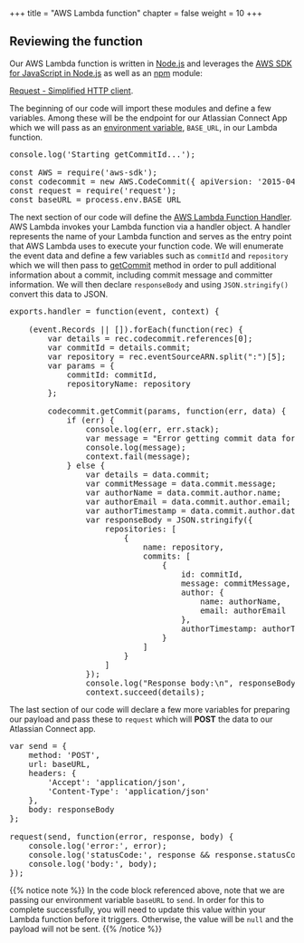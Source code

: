 +++
title = "AWS Lambda function"
chapter = false
weight = 10
+++

## Reviewing the function

Our AWS Lambda function is written in [Node.js](https://nodejs.org/dist/latest-v11.x/docs/api/) and leverages the [AWS SDK for JavaScript in Node.js](https://docs.aws.amazon.com/AWSJavaScriptSDK/latest/index.html) as well as an [npm](https://www.npmjs.com/package/request) module: 

[Request - Simplified HTTP client](https://www.npmjs.com/package/request).

The beginning of our code will import these modules and define a few variables. Among these will be the endpoint for our Atlassian Connect App which we will pass as an [environment variable](https://docs.aws.amazon.com/lambda/latest/dg/env_variables.html), `BASE_URL`, in our Lambda function. 

<pre>
console.log('Starting getCommitId...');

const AWS = require('aws-sdk');
const codecommit = new AWS.CodeCommit({ apiVersion: '2015-04-13' });
const request = require('request');
const baseURL = process.env.BASE_URL
</pre>

The next section of our code will define the [AWS Lambda Function Handler](https://docs.aws.amazon.com/lambda/latest/dg/nodejs-prog-model-handler.html). AWS Lambda invokes your Lambda function via a handler object. A handler represents the name of your Lambda function and serves as the entry point that AWS Lambda uses to execute your function code. We will enumerate the event data and define a few variables such as `commitId` and `repository` which we will then pass to [getCommit](https://docs.aws.amazon.com/AWSJavaScriptSDK/latest/AWS/CodeCommit.html#getCommit-property) method in order to pull additional information about a commit, including commit message and committer information. We will then declare `responseBody` and using `JSON.stringify()` convert this data to JSON.

<pre>
exports.handler = function(event, context) {

    (event.Records || []).forEach(function(rec) {
        var details = rec.codecommit.references[0];
        var commitId = details.commit;
        var repository = rec.eventSourceARN.split(":")[5];
        var params = {
            commitId: commitId,
            repositoryName: repository
        };

        codecommit.getCommit(params, function(err, data) {
            if (err) {
                console.log(err, err.stack);
                var message = "Error getting commit data for commitId: " + commitId;
                console.log(message);
                context.fail(message);
            } else {
                var details = data.commit;
                var commitMessage = data.commit.message;
                var authorName = data.commit.author.name;
                var authorEmail = data.commit.author.email;
                var authorTimestamp = data.commit.author.date;
                var responseBody = JSON.stringify({
                    repositories: [
                        {
                            name: repository,
                            commits: [
                                {
                                    id: commitId,
                                    message: commitMessage,
                                    author: {
                                        name: authorName,
                                        email: authorEmail
                                    },
                                    authorTimestamp: authorTimestamp
                                }
                            ]
                        }
                    ]
                });
                console.log("Response body:\n", responseBody);
                context.succeed(details);
</pre>

The last section of our code will declare a few more variables for preparing our payload and pass these to `request` which will **POST** the data to our Atlassian Connect app.

<pre>
var send = {
    method: 'POST',
    url: baseURL,
    headers: {
        'Accept': 'application/json',
        'Content-Type': 'application/json'
    },
    body: responseBody
};

request(send, function(error, response, body) {
    console.log('error:', error);
    console.log('statusCode:', response && response.statusCode);
    console.log('body:', body);
});
</pre>

{{% notice note %}}
In the code block referenced above, note that we are passing our environment variable `baseURL` to `send`. In order for this to complete successfully, you will need to update this value within your Lambda function before it triggers. Otherwise, the value will be `null` and the payload will not be sent.
{{% /notice %}}